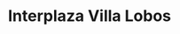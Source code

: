 ---
title: "Interplaza Villa Lobos"
url: /zona-6-de-villa-nueva/interplaza-villa-lobos/
shop: centro comercial
---